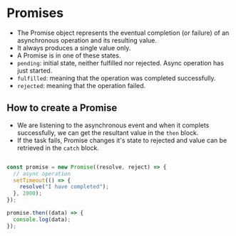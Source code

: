# Promises

- The Promise object represents the eventual completion (or failure) of an asynchronous operation and its resulting value.
- It always produces a single value only.
- A Promise is in one of these states.
- `pending`: initial state, neither fulfilled nor rejected. Async operation has just started.
- `fulfilled`: meaning that the operation was completed successfully.
- `rejected`: meaning that the operation failed.


## How to create a Promise

- We are listening to the asynchronous event and when it complets successfully, we can get the resultant value in the `then` block.
- If the task fails, Promise changes it's state to rejected and value can be retrieved in the `catch` block.

``` javascript

const promise = new Promise((resolve, reject) => {
  // async operation
  setTimeout(() => {
    resolve("I have completed");
  }, 2000);
});

promise.then((data) => {
  console.log(data);
});

```
